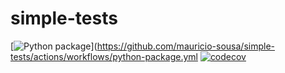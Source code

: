 # simple-tests
[![Python package](https://github.com/mauricio-sousa/simple-tests/actions/workflows/python-package.yml/badge.svg)](https://github.com/mauricio-sousa/simple-tests/actions/workflows/python-package.yml
[![codecov](https://codecov.io/gh/mauricio-sousa/simple-tests/branch/main/graph/badge.svg?token=ENJMTKFX14)](https://codecov.io/gh/mauricio-sousa/simple-tests)
